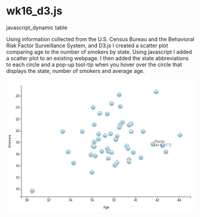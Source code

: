 # wk16_d3.js
javascript_dynamic table

Using information collected from the U.S. Census Bureau and the Behavioral Risk Factor Surveillance System, and D3.js I created a scatter plot comparing age to the number of smokers by state. Using javascript I added a scatter plot to an existing webpage. I then added the state abbreviations to each circle and a pop-up tool-tip when you hover over the circle that displays the state, number of smokers and average age.

![Smoker Age vs State](smokers.png?raw=true "Smoker Age by State")

